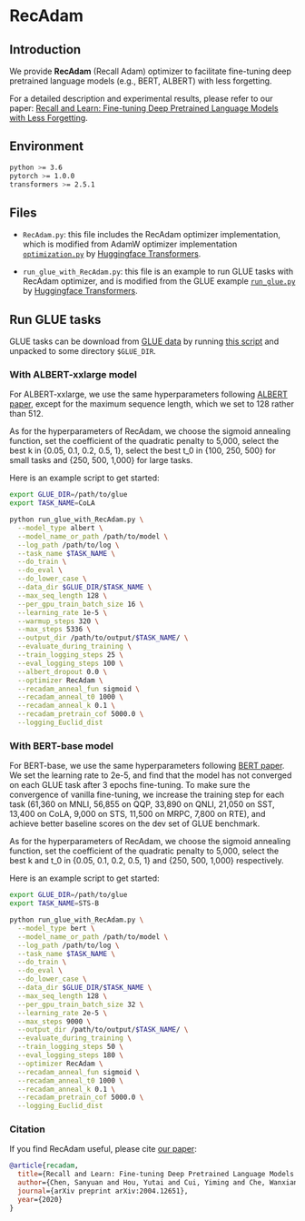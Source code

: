 # RecAdam

## Introduction

We provide **RecAdam** (Recall Adam) optimizer to facilitate fine-tuning deep pretrained language models (e.g., BERT, ALBERT) with less forgetting.

For a detailed description and experimental results, please refer to our paper: [Recall and Learn: Fine-tuning Deep Pretrained Language Models with Less Forgetting](https://arxiv.org/abs/2004.12651).

## Environment

```bash
python >= 3.6
pytorch >= 1.0.0
transformers >= 2.5.1
```
## Files

- `RecAdam.py`: this file includes the RecAdam optimizer implementation, 
which is modified from AdamW optimizer implementation [`optimization.py`](https://github.com/huggingface/transformers/blob/master/src/transformers/optimization.py) by [Huggingface Transformers](https://github.com/huggingface/transformers).

- `run_glue_with_RecAdam.py`: this file is an example to run GLUE tasks with RecAdam optimizer,
and is modified from the GLUE example [`run_glue.py`](https://github.com/huggingface/transformers/blob/c44a17db1b87e31ad4c232e48d19a2700e8b690d/examples/run_glue.py) by [Huggingface Transformers](https://github.com/huggingface/transformers). 

## Run GLUE tasks

GLUE tasks can be download from
[GLUE data](https://gluebenchmark.com/tasks) by running
[this script](https://gist.github.com/W4ngatang/60c2bdb54d156a41194446737ce03e2e)
and unpacked to some directory `$GLUE_DIR`.

### With ALBERT-xxlarge model

For ALBERT-xxlarge, we use the same hyperparameters following [ALBERT paper](https://arxiv.org/pdf/1909.11942.pdf),
except for the maximum sequence length, which we set to 128 rather than 512.

As for the hyperparameters of RecAdam, 
we choose the sigmoid annealing function,
set the coefficient of the quadratic penalty to 5,000, 
select the best k in \{0.05, 0.1, 0.2, 0.5, 1\},
select the best t_0 in \{100, 250, 500\} for small tasks and \{250, 500, 1,000} for large tasks.

Here is an example script to get started:
```bash
export GLUE_DIR=/path/to/glue
export TASK_NAME=CoLA

python run_glue_with_RecAdam.py \
  --model_type albert \
  --model_name_or_path /path/to/model \
  --log_path /path/to/log \
  --task_name $TASK_NAME \
  --do_train \
  --do_eval \
  --do_lower_case \
  --data_dir $GLUE_DIR/$TASK_NAME \
  --max_seq_length 128 \
  --per_gpu_train_batch_size 16 \
  --learning_rate 1e-5 \
  --warmup_steps 320 \
  --max_steps 5336 \
  --output_dir /path/to/output/$TASK_NAME/ \
  --evaluate_during_training \
  --train_logging_steps 25 \
  --eval_logging_steps 100 \
  --albert_dropout 0.0 \
  --optimizer RecAdam \
  --recadam_anneal_fun sigmoid \
  --recadam_anneal_t0 1000 \
  --recadam_anneal_k 0.1 \
  --recadam_pretrain_cof 5000.0 \
  --logging_Euclid_dist 
```

### With BERT-base model

For BERT-base, we use the same hyperparameters following [BERT paper](https://arxiv.org/pdf/1810.04805.pdf).
We set the learning rate to 2e-5, and find that the model has not converged on each GLUE task after 3 epochs fine-tuning.
To make sure the convergence of vanilla fine-tuning, we increase the training step for each task 
(61,360 on MNLI, 56,855 on QQP, 33,890 on QNLI, 21,050 on SST, 13,400 on CoLA, 9,000 on STS, 11,500 on MRPC, 7,800 on RTE),
 and achieve better baseline scores on the dev set of GLUE benchmark.  

As for the hyperparameters of RecAdam, 
we choose the sigmoid annealing function,
set the coefficient of the quadratic penalty to 5,000, 
select the best k and t_0 in \{0.05, 0.1, 0.2, 0.5, 1\} and \{250, 500, 1,000\} respectively. 

Here is an example script to get started:
```bash
export GLUE_DIR=/path/to/glue
export TASK_NAME=STS-B

python run_glue_with_RecAdam.py \
  --model_type bert \
  --model_name_or_path /path/to/model \
  --log_path /path/to/log \
  --task_name $TASK_NAME \
  --do_train \
  --do_eval \
  --do_lower_case \
  --data_dir $GLUE_DIR/$TASK_NAME \
  --max_seq_length 128 \
  --per_gpu_train_batch_size 32 \
  --learning_rate 2e-5 \
  --max_steps 9000 \
  --output_dir /path/to/output/$TASK_NAME/ \
  --evaluate_during_training \
  --train_logging_steps 50 \
  --eval_logging_steps 180 \
  --optimizer RecAdam \
  --recadam_anneal_fun sigmoid \
  --recadam_anneal_t0 1000 \
  --recadam_anneal_k 0.1 \
  --recadam_pretrain_cof 5000.0 \
  --logging_Euclid_dist 
```

### Citation
If you find RecAdam useful, please cite [our paper](https://arxiv.org/abs/2004.12651):
```bibtex
@article{recadam,
  title={Recall and Learn: Fine-tuning Deep Pretrained Language Models with Less Forgetting},
  author={Chen, Sanyuan and Hou, Yutai and Cui, Yiming and Che, Wanxiang and Liu, Ting and Yu, Xiangzhan},
  journal={arXiv preprint arXiv:2004.12651},
  year={2020}
}
```